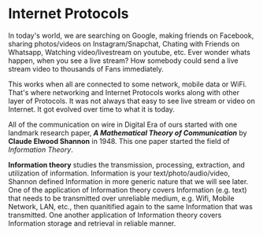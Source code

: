 # Internet Protocols

In today's world, we are searching on Google, making friends on Facebook, sharing photos/videos on Instagram/Snapchat, Chating with Friends on Whatsapp, Watching video/livestream on youtube, etc. Ever wonder whats happen, when you see a live stream? How somebody could send a live stream video to thousands of Fans immediately.

This works when all are connected to some network, mobile data or WiFi. That's where networking and Internet Protocols works along with other layer of Protocols. It was not always that easy to see live stream or video on Internet. It got evolved over time to what it is today.

All of the communication on wire in Digital Era of ours started with one landmark research paper, ***A Mathematical Theory of Communication*** by **Claude Elwood Shannon** in 1948. This one paper started the field of *Information Theory*. 

**Information theory** studies the transmission, processing, extraction, and utilization of information. Information is your text/photo/audio/video, Shannon defined Information in more generic nature that we will see later. One of the application of Information theory covers Information (e.g. text) that needs to be transmitted over unreliable medium, e.g. Wifi, Mobile Network, LAN, etc., then quanitified again to the same Information that was transmitted. One another application of Information theory covers Information storage and retrieval in reliable manner. 
<!--stackedit_data:
eyJwcm9wZXJ0aWVzIjoiZXh0ZW5zaW9uczpcbiAgcHJlc2V0Oi
BnZm1cbiIsImhpc3RvcnkiOlsxMjU5NDEzMTM3LDEwODUyMDU1
MTYsLTEyNTI2NjY2MjQsMTEyNzk5MTI1MywtNzU4MTY1NDAwLC
0xODkxNTIzNDcxLDE3ODE2MDkyMTksOTU1MTA1MDYwLDEwNTgy
NDk1NjEsMTU5MTEyNTY4OCwtMTEwNDMxNDEyMCwtMTE0MjkxMT
gwNCwtNjY5NDEwNDQ4XX0=
-->